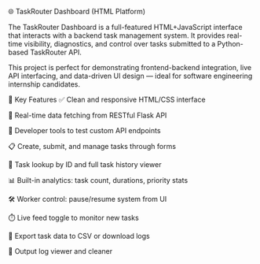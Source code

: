 🌐 TaskRouter Dashboard (HTML Platform)

The TaskRouter Dashboard is a full-featured HTML+JavaScript interface that interacts with a backend task management system. It provides real-time visibility, diagnostics, and control over tasks submitted to a Python-based TaskRouter API.

This project is perfect for demonstrating frontend-backend integration, live API interfacing, and data-driven UI design — ideal for software engineering internship candidates.

🧰 Key Features
✅ Clean and responsive HTML/CSS interface

📡 Real-time data fetching from RESTful Flask API

🧪 Developer tools to test custom API endpoints

📋 Create, submit, and manage tasks through forms

🔎 Task lookup by ID and full task history viewer

📊 Built-in analytics: task count, durations, priority stats

🛠️ Worker control: pause/resume system from UI

⏱️ Live feed toggle to monitor new tasks

📁 Export task data to CSV or download logs

🧼 Output log viewer and cleaner
